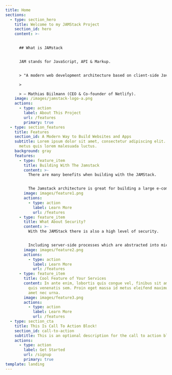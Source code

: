 ```yaml
---
title: Home
sections:
  - type: section_hero
    title: Welcome to my JAMStack Project
    section_id: hero
    content: >-
      

      ## What is JAMstack


      JAM stands for JavaScript, API & Markup.


      > "A modern web development architecture based on client-side JavaScript, reusable APIs, and prebuilt Markup"

      >

      > — Mathias Biilmann (CEO & Co-founder of Netlify).
    image: /images/jamstack-logo-a.png
    actions:
      - type: action
        label: About This Project
        url: /features
        primary: true
  - type: section_features
    title: Features
    section_id: A Modern Way to Build Websites and Apps
    subtitle: Lorem ipsum dolor sit amet, consectetur adipiscing elit. Nullam a
      metus quis lorem malesuada luctus.
    background: gray
    features:
      - type: feature_item
        title: Building With The Jamstack
        content: >-
          There are many benefits when building with the JAMStack.


          The Jamstack architecture is great for building a large e-commerce sites, SaaS application or personal blog.
        image: images/feature1.png
        actions:
          - type: action
            label: Learn More
            url: /features
      - type: feature_item
        title: What About Security?
        content: >-
          With the JAMStack there is also a high level of security.


          Including server-side processes which are abstracted into microservice APIs, surface areas for attacks that are greatly are reduced. The domain expertise of specialist third-party services can also be leveraged.
        image: images/feature2.png
        actions:
          - type: action
            label: Learn More
            url: /features
      - type: feature_item
        title: Cool Feature of Your Services
        content: In ante enim, lobortis quis congue vel, finibus sit amet mi. Aenean
          quis venenatis sem. Proin eget massa id metus eleifend maximus sit
          amet nec urna.
        image: images/feature3.png
        actions:
          - type: action
            label: Learn More
            url: /features
  - type: section_cta
    title: This Is Call To Action Block!
    section_id: call-to-action
    subtitle: This is an optional description for the call to action block.
    actions:
      - type: action
        label: Get Started
        url: /signup
        primary: true
template: landing
---
```

